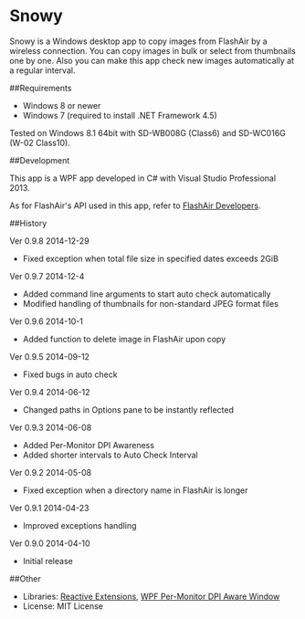 ﻿Snowy
=====

Snowy is a Windows desktop app to copy images from FlashAir by a wireless connection. You can copy images in bulk or select from thumbnails one by one. Also you can make this app check new images automatically at a regular interval.

##Requirements

 * Windows 8 or newer
 * Windows 7 (required to install .NET Framework 4.5)

Tested on Windows 8.1 64bit with SD-WB008G (Class6) and SD-WC016G (W-02 Class10).

##Development

This app is a WPF app developed in C# with Visual Studio Professional 2013.

As for FlashAir's API used in this app, refer to [FlashAir Developers][1].

##History

Ver 0.9.8 2014-12-29

 - Fixed exception when total file size in specified dates exceeds 2GiB

Ver 0.9.7 2014-12-4

 - Added command line arguments to start auto check automatically
 - Modified handling of thumbnails for non-standard JPEG format files

Ver 0.9.6 2014-10-1

 - Added function to delete image in FlashAir upon copy

Ver 0.9.5 2014-09-12

 - Fixed bugs in auto check

Ver 0.9.4 2014-06-12

 - Changed paths in Options pane to be instantly reflected

Ver 0.9.3 2014-06-08

 - Added Per-Monitor DPI Awareness
 - Added shorter intervals to Auto Check Interval

Ver 0.9.2 2014-05-08

 - Fixed exception when a directory name in FlashAir is longer

Ver 0.9.1 2014-04-23

 - Improved exceptions handling

Ver 0.9.0 2014-04-10

 - Initial release

##Other

 - Libraries: [Reactive Extensions][2], [WPF Per-Monitor DPI Aware Window][3]
 - License: MIT License

[1]: https://www.flashair-developers.com/en/
[2]: http://rx.codeplex.com/
[3]: https://github.com/emoacht/WpfPerMonitorDpi
